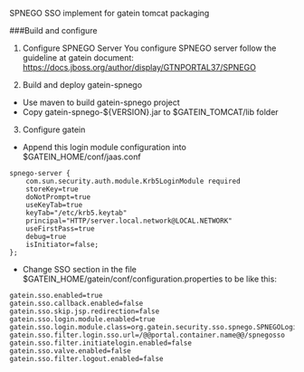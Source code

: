 SPNEGO SSO implement for gatein tomcat packaging

###Build and configure

1. Configure SPNEGO Server
  You configure SPNEGO server follow the guideline at gatein document: https://docs.jboss.org/author/display/GTNPORTAL37/SPNEGO

2. Build and deploy gatein-spnego
  - Use maven to build gatein-spnego project
  - Copy gatein-spnego-${VERSION}.jar to $GATEIN_TOMCAT/lib folder

3. Configure gatein
  - Append this login module configuration into $GATEIN_HOME/conf/jaas.conf
```
spnego-server {
	com.sun.security.auth.module.Krb5LoginModule required
	storeKey=true
	doNotPrompt=true
	useKeyTab=true
	keyTab="/etc/krb5.keytab"
	principal="HTTP/server.local.network@LOCAL.NETWORK"
	useFirstPass=true
	debug=true
	isInitiator=false;
};
```

  - Change SSO section in the file $GATEIN_HOME/gatein/conf/configuration.properties to be like this:
```
gatein.sso.enabled=true
gatein.sso.callback.enabled=false
gatein.sso.skip.jsp.redirection=false
gatein.sso.login.module.enabled=true
gatein.sso.login.module.class=org.gatein.security.sso.spnego.SPNEGOLoginModule
gatein.sso.filter.login.sso.url=/@@portal.container.name@@/spnegosso
gatein.sso.filter.initiatelogin.enabled=false
gatein.sso.valve.enabled=false
gatein.sso.filter.logout.enabled=false
```

